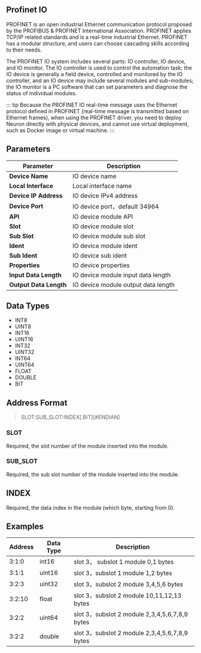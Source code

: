 ## Profinet IO

PROFINET is an open industrial Ethernet communication protocol proposed by the PROFIBUS & PROFINET International Association. PROFINET applies TCP/IP related standards and is a real-time industrial Ethernet. PROFINET has a modular structure, and users can choose cascading skills according to their needs.

The PROFINET IO system includes several parts: IO controller, IO device, and IO monitor. The IO controller is used to control the automation task; the IO device is generally a field device, controlled and monitored by the IO controller, and an IO device may include several modules and sub-modules; the IO monitor is a PC software that can set parameters and diagnose the status of individual modules.

::: tip
Because the PROFINET IO real-time message uses the Ethernet protocol defined in PROFINET (real-time message is transmitted based on Ethernet frames), when using the PROFINET driver, you need to deploy Neuron directly with physical devices, and cannot use virtual deployment, such as Docker image or virtual machine.
:::

## Parameters

| Parameter | Description |
| -------------------- | ------------------------------------------------------- |
| **Device Name** | IO device name|
| **Local Interface** | Local interface name  |
| **Device IP Address** | IO device IPv4 address|
| **Device Port** | IO device port，default 34964|
| **API** | IO device module API |
| **Slot** | IO device module slot |
| **Sub Slot** | IO device module sub slot |
| **Ident** | IO device module ident |
| **Sub Ident** | IO  device sub ident |
| **Properties** | IO device properties |
| **Input Data Length** | IO device module input data length |
| **Output Data Length** | IO device module output data length |

## Data Types

* INT8
* UINT8
* INT16
* UINT16
* INT32
* UINT32
* INT64
* UINT64
* FLOAT
* DOUBLE
* BIT

## Address Format

> SLOT:SUB_SLOT:INDEX\[.BIT][#ENDIAN]</span>

### **SLOT**

Required, the slot number of the module inserted into the module.

### **SUB_SLOT**

Required, the sub slot number of the module inserted into the module.

## **INDEX**

Required, the data index in the module (which byte, starting from 0).

## Examples

|Address         | Data Type | Description|
| ----------- | ------- | --------- |
| 3:1:0   | int16    | slot 3， subslot 1  module 0,1 bytes|
| 3:1:1   | uint16    | slot 3，subslot 1  module 1,2 bytes |
| 3:2:3   | uint32    | slot 3，subslot 2  module 3,4,5,6 bytes|
| 3:2:10   | float    | slot 3，subslot 2  module 10,11,12,13 bytes|
| 3:2:2   | uint64    | slot 3，subslot 2  module 2,3,4,5,6,7,8,9 bytes|
| 3:2:2   | double    | slot 3，subslot 2  module 2,3,4,5,6,7,8,9 bytes |